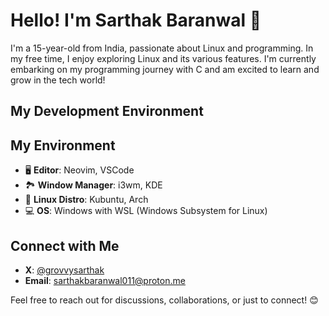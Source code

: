 # Hello! I'm Sarthak Baranwal 👋

I'm a 15-year-old from India, passionate about Linux and programming. In my free time, I enjoy exploring Linux and its various features. I'm currently embarking on my programming journey with C and am excited to learn and grow in the tech world!

## My Development Environment

## My Environment
- 🖥️ **Editor**: Neovim, VSCode
- 🏞️ **Window Manager**: i3wm, KDE
- 🐧 **Linux Distro**: Kubuntu, Arch
- 💻 **OS**: Windows with WSL (Windows Subsystem for Linux)

## Connect with Me

- **X**: [@grovvysarthak](https://x.com/grovvysarthak)
- **Email**: sarthakbaranwal011@proton.me

Feel free to reach out for discussions, collaborations, or just to connect! 😊
